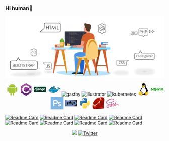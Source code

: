 ### Hi human👋
[![animated](https://github.com/stevemats/stevemats/blob/master/img/steve-code.gif)](https://stevematindi.com)

<p align="center"><img src="https://github.com/devicons/devicon/blob/master/icons/android/android-original.svg" alt="android" width="40" height="40"/>  <img src="https://github.com/devicons/devicon/blob/master/icons/csharp/csharp-original.svg" alt="csharp" width="40" height="40"/> <img src="https://github.com/devicons/devicon/blob/master/icons/django/django-original.svg" alt="django" width="40" height="40"/> <img src="https://github.com/devicons/devicon/blob/master/icons/docker/docker-original.svg" alt="docker" width="40" height="40"/> <img src="https://www.vectorlogo.zone/logos/gatsbyjs/gatsbyjs-icon.svg" alt="gastby" width="40" height="40"/> <img src="https://www.vectorlogo.zone/logos/adobe_illustrator/adobe_illustrator-icon.svg" alt="illustrator" width="40" height="40"/> <img src="https://www.vectorlogo.zone/logos/kubernetes/kubernetes-icon.svg" alt="kubernetes" width="40" height="40"/> <img src="https://github.com/devicons/devicon/blob/master/icons/linux/linux-original.svg" alt="linux" width="40" height="40"/> <img src="https://github.com/devicons/devicon/blob/master/icons/nginx/nginx-original.svg" alt="nginx" width="40" height="40"/> <img src="https://github.com/devicons/devicon/blob/master/icons/photoshop/photoshop-plain.svg" alt="photoshop" width="40" height="40"/> <img src="https://github.com/devicons/devicon/blob/master/icons/php/php-original.svg" alt="php" width="40" height="40"/> <img src="https://github.com/devicons/devicon/blob/master/icons/python/python-original.svg" alt="python" width="40" height="40"/> <img src="https://github.com/devicons/devicon/blob/master/icons/ruby/ruby-original.svg" alt="ruby" width="40" height="40"/> <img src="https://github.com/devicons/devicon/blob/master/icons/sass/sass-original.svg" alt="sass" width="40" height="40"/> </p>


[![Readme Card](https://github-readme-stats.vercel.app/api/pin/?username=stevemats&repo=DundeMusicPlayer)](https://github.com/stevemats/DundeMusicPlayer)
[![Readme Card](https://github-readme-stats.vercel.app/api/pin/?username=stevemats&repo=Vlogger-Template)](https://github.com/stevemats/Vlogger-Template)
[![Readme Card](https://github-readme-stats.vercel.app/api/pin/?username=stevemats&repo=Morse_Code_Translator&theme=radical)](https://github.com/stevemats/Morse_Code_Translator)
[![Readme Card](https://github-readme-stats.vercel.app/api/pin/?username=stevemats&repo=Weather_App&theme=radical)](https://github.com/stevemats/Weather_App)
[![Readme Card](https://github-readme-stats.vercel.app/api/pin/?username=stevemats&repo=Chi-Mailer)](https://github.com/stevemats/Chi-Mailer)
[![Readme Card](https://github-readme-stats.vercel.app/api/pin/?username=stevemats&repo=SecPentesterTheme)](https://github.com/stevemats/SecPentesterTheme)
[![Readme Card](https://github-readme-stats.vercel.app/api/pin/?username=stevemats&repo=videntta&theme=radical)](https://github.com/stevemats/videntta)
[![Readme Card](https://github-readme-stats.vercel.app/api/pin/?username=stevemats&repo=Stith&theme=radical)](https://github.com/stevemats/Stith)

	
<p align="center">
  <a href="https://medium.com/@Stevemats"><img src="https://img.shields.io/badge/Follow%20Me%20On%20Medium-%40Stevemats-black"></a>
  <a href="https://twitter.com/stevemats"><img src="https://img.shields.io/twitter/follow/stevematindi?label=Twitter&style=social" alt="Twitter"></a>
</p>

<!--
**stevemats/stevemats** is a ✨ _special_ ✨ repository because its `README.md` (this file) appears on your GitHub profile.

Here are some ideas to get you started:

- 🔭 I’m currently working on ...
- 🌱 I’m currently learning ...
- 👯 I’m looking to collaborate on ...
- 🤔 I’m looking for help with ...
- 💬 Ask me about ...
- 📫 How to reach me: ...
- 😄 Pronouns: ...
- ⚡ Fun fact: ...
-->
